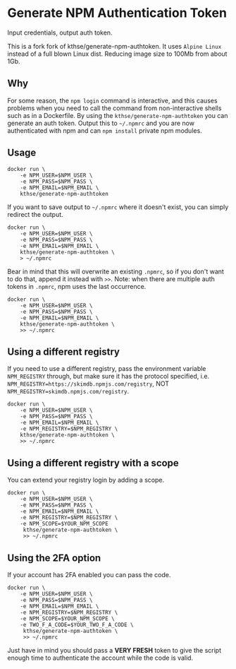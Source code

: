 # Generate NPM Authentication Token

Input credentials, output auth token.

This is a fork fork of kthse/generate-npm-authtoken. It uses `Alpine Linux` instead of a full blown Linux dist. Reducing image size to 100Mb from about 1Gb.

## Why

For some reason, the `npm login` command is interactive, and this causes problems when you need to call the command from non-interactive shells such as in a Dockerfile. By using the `kthse/generate-npm-authtoken` you can generate an auth token. Output this to `~/.npmrc` and you are now authenticated with npm and can `npm install` private npm modules.

## Usage

    docker run \
        -e NPM_USER=$NPM_USER \
        -e NPM_PASS=$NPM_PASS \
        -e NPM_EMAIL=$NPM_EMAIL \
        kthse/generate-npm-authtoken

If you want to save output to `~/.npmrc` where it doesn't exist, you can simply redirect the output.

    docker run \
        -e NPM_USER=$NPM_USER \
        -e NPM_PASS=$NPM_PASS \
        -e NPM_EMAIL=$NPM_EMAIL \
        kthse/generate-npm-authtoken \
        > ~/.npmrc

Bear in mind that this will overwrite an existing `.npmrc`, so if you don't want to do that, append it instead with `>>`. Note: when there are multiple auth tokens in `.npmrc`, npm uses the last occurrence.

    docker run \
        -e NPM_USER=$NPM_USER \
        -e NPM_PASS=$NPM_PASS \
        -e NPM_EMAIL=$NPM_EMAIL \
        kthse/generate-npm-authtoken \
        >> ~/.npmrc

## Using a different registry

If you need to use a different registry, pass the environment variable `NPM_REGISTRY` through, but make sure it has the protocol specified, i.e. `NPM_REGISTRY=https://skimdb.npmjs.com/registry`, NOT `NPM_REGISTRY=skimdb.npmjs.com/registry`.

    docker run \
        -e NPM_USER=$NPM_USER \
        -e NPM_PASS=$NPM_PASS \
        -e NPM_EMAIL=$NPM_EMAIL \
        -e NPM_REGISTRY=$NPM_REGISTRY \
        kthse/generate-npm-authtoken \
        >> ~/.npmrc

## Using a different registry with a scope

You can extend your registry login by adding a scope.

    docker run \
        -e NPM_USER=$NPM_USER \
        -e NPM_PASS=$NPM_PASS \
        -e NPM_EMAIL=$NPM_EMAIL \
        -e NPM_REGISTRY=$NPM_REGISTRY \
        -e NPM_SCOPE=$YOUR_NPM_SCOPE
         kthse/generate-npm-authtoken \
         >> ~/.npmrc

## Using the 2FA option

If your account has 2FA enabled you can pass the code.

    docker run \
        -e NPM_USER=$NPM_USER \
        -e NPM_PASS=$NPM_PASS \
        -e NPM_EMAIL=$NPM_EMAIL \
        -e NPM_REGISTRY=$NPM_REGISTRY \
        -e NPM_SCOPE=$YOUR_NPM_SCOPE \
        -e TWO_F_A_CODE=$YOUR_TWO_F_A_CODE \
         kthse/generate-npm-authtoken \
         >> ~/.npmrc

Just have in mind you should pass a **VERY FRESH** token to give the script enough time to authenticate the account while the code is valid.
